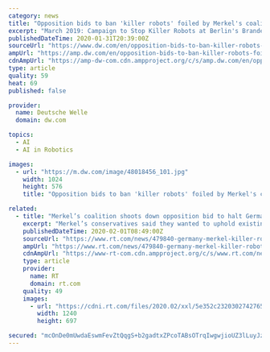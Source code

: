 ```yaml
---
category: news
title: "Opposition bids to ban 'killer robots' foiled by Merkel's coalition"
excerpt: "March 2019: Campaign to Stop Killer Robots at Berlin's Brandenburg Gate Coalition ... said it wanted existing international law upheld but was \"open for the use of artificial intelligence, also in the military area.\" Her coalition partners, the center ..."
publishedDateTime: 2020-01-31T20:39:00Z
sourceUrl: "https://www.dw.com/en/opposition-bids-to-ban-killer-robots-foiled-by-merkels-coalition/a-52220360"
ampUrl: "https://amp.dw.com/en/opposition-bids-to-ban-killer-robots-foiled-by-merkels-coalition/a-52220360"
cdnAmpUrl: "https://amp-dw-com.cdn.ampproject.org/c/s/amp.dw.com/en/opposition-bids-to-ban-killer-robots-foiled-by-merkels-coalition/a-52220360"
type: article
quality: 59
heat: 69
published: false

provider:
  name: Deutsche Welle
  domain: dw.com

topics:
  - AI
  - AI in Robotics

images:
  - url: "https://m.dw.com/image/48018456_101.jpg"
    width: 1024
    height: 576
    title: "Opposition bids to ban 'killer robots' foiled by Merkel's coalition"

related:
  - title: "Merkel’s coalition shoots down opposition bid to halt Germany’s ‘killer robots’ development"
    excerpt: "Merkel’s conservatives said they wanted to uphold existing international law but were open to the use of artificial intelligence “in the military ... Also on rt.com Make no mistake: Military robots are not there to preserve human life, they are there ..."
    publishedDateTime: 2020-02-01T08:49:00Z
    sourceUrl: "https://www.rt.com/news/479840-germany-merkel-killer-robots-motion/"
    ampUrl: "https://www.rt.com/news/479840-germany-merkel-killer-robots-motion/amp/"
    cdnAmpUrl: "https://www-rt-com.cdn.ampproject.org/c/s/www.rt.com/news/479840-germany-merkel-killer-robots-motion/amp/"
    type: article
    provider:
      name: RT
      domain: rt.com
    quality: 49
    images:
      - url: "https://cdni.rt.com/files/2020.02/xxl/5e352c23203027427658c915.JPG"
        width: 1240
        height: 697

secured: "mcOnDe0mUwdaEswmFevZtQqgS+b2gadtxZPcoTABsOTrqIwgwjioUZ3lLuyJzQ6SrXNVmvjS9Uq84H7CDP4gYsMUrGeyhXduCRn+bvm2jpBmHfyVRu1pj562RLD4llAdXe51vL39YDAjG3aq0NaUyFC7EMwZ2Dq4rvX8Gyy0vZCd4OKvcCzaX/uEdLvrT4O4wN8H3moWVtJ40TXBGK7Z6N2n26Sybe1KfabagG1tUQvpwMZYVte3UlT4azaJ4VtjnBePu4Kf2NqNJtTwdZaXu+tSTZtFDSlo1H1paJAihPEtp6uOv5xAcmLxSdTfdXpW;WCZ9614AIUFs2VV87Sc2VQ=="
---
```



